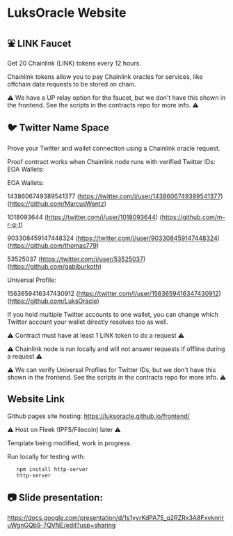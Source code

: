 # LuksOracle Website

## :fountain: LINK Faucet

Get 20 Chainlink (LINK) tokens every 12 hours.

Chainlink tokens allow you to pay Chainlink oracles for services, like offchain data requests to be stored on chain.

:warning: We have a UP relay option for the faucet, but we don't have this shown in the frontend. See the scripts in the contracts repo for more info. :warning:

## :bird: Twitter Name Space

Prove your Twitter and wallet connection using a Chainlink oracle request.

Proof contract works when Chainlink node runs with verified Twitter IDs:
EOA Wallets:

EOA Wallets:

1438606749389541377 
(https://twitter.com/i/user/1438606749389541377) 
(https://github.com/MarcusWentz)

1018093644 
(https://twitter.com/i/user/1018093644) 
(https://github.com/m-r-g-t)

903308459147448324 
(https://twitter.com/i/user/903308459147448324) 
(https://github.com/thomas779)

53525037 
(https://twitter.com/i/user/53525037) 
(https://github.com/gabiburkoth)

Universal Profile:

1563659416347430912 
(https://twitter.com/i/user/1563659416347430912) 
(https://github.com/LuksOracle)

If you hold multiple Twitter accounts to one wallet, you can change which Twitter account your wallet directly resolves too as well.

:warning: Contract must have at least 1 LINK token to do a request :warning:

:warning: Chainlink node is run locally and will not answer requests if offline during a request :warning:

:warning: We can verify Universal Profiles for Twitter IDs, but we don't have this shown in the frontend. See the scripts in the contracts repo for more info. :warning:

## Website Link 

Github pages site hosting: https://luksoracle.github.io/frontend/

:warning: Host on Fleek (IPFS/Filecoin) later :warning:

Template being modified, work in progress.

Run locally for testing with:

       npm install http-server
       http-server

## :camera: Slide presentation: 

https://docs.google.com/presentation/d/1s1yyrKdPA75_q2RZRx3A8FxvknriruWgnGQb9-7QVNE/edit?usp=sharing

